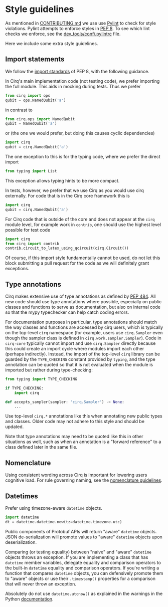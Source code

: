 # Style guidelines

As mentioned in
[CONTRIBUTING.md](https://github.com/quantumlib/Cirq/blob/main/CONTRIBUTING.md)
we use use [Pylint](https://pylint.pycqa.org/) to check for style violations.
Pylint attempts to enforce styles in
[PEP 8](https://www.python.org/dev/peps/pep-0008/). To see which lint checks we
enforce, see the
[dev_tools/conf/.pylintrc](https://github.com/quantumlib/Cirq/blob/main/dev_tools/conf/.pylintrc)
file.

Here we include some extra style guidelines.

## Import statements

We follow the
[import standards](https://www.python.org/dev/peps/pep-0008/#imports) of PEP 8,
with the following guidance.

In Cirq's main implementation code (not testing code), we prefer importing the
full module. This aids in mocking during tests. Thus we prefer

```python
from cirq import ops
qubit = ops.NamedQubit('a')
```

in contrast to

```python
from cirq.ops import NamedQubit
qubit = NamedQubit('a')
```

or (the one we would prefer, but doing this causes cyclic dependencies)

```python
import cirq
qubit = cirq.NamedQubit('a')
```

The one exception to this is for the typing code, where we prefer the direct
import

```python
from typing import List
```

This exception allows typing hints to be more compact.

In tests, however, we prefer that we use Cirq as you would use cirq externally.
For code that is in the Cirq core framework this is

```python
import cirq
qubit = cirq.NamedQubit('a')
```

For Cirq code that is outside of the core and does not appear at the `cirq`
module level, for example work in `contrib`, one should use the highest level
possible for test code

```python
import cirq
from cirq import contrib
contrib.circuit_to_latex_using_qcircuit(cirq.Circuit())
```

Of course, if this import style fundamentally cannot be used, do not let this
block submitting a pull request for the code as we will definitely grant
exceptions.

## Type annotations

Cirq makes extensive use of type annotations as defined by
[PEP 484](https://peps.python.org/pep-0484/). All new code should use type
annotations where possible, especially on public classes and functions to serve
as documentation, but also on internal code so that the mypy typechecker can
help catch coding errors.

For documentation purposes in particular, type annotations should match the way
classes and functions are accessed by cirq users, which is typically on the
top-level `cirq` namespace (for example, users use `cirq.Sampler` even though
the sampler class is defined in `cirq.work.sampler.Sampler`). Code in
`cirq-core` typically cannot import and use `cirq.Sampler` directly because this
could create an import cycle where modules import each other (perhaps
indirectly). Instead, the import of the top-level `cirq` library can be guarded
by the `TYPE_CHECKING` constant provided by `typing`, and the type annotation
can be quoted so that it is not evaluated when the module is imported but rather
during type-checking:

```python
from typing import TYPE_CHECKING

if TYPE_CHECKING:
    import cirq

def accepts_sampler(sampler: 'cirq.Sampler') -> None:
    ...
```

Use top-level `cirq.*` annotations like this when annotating new public types
and classes. Older code may not adhere to this style and should be updated.

Note that type annotations may need to be quoted like this in other situations
as well, such as when an annotation is a "forward reference" to a class defined
later in the same file.

## Nomenclature

Using consistent wording across Cirq is important for lowering users cognitive
load. For rule governing naming, see the
[nomenclature guidelines](nomenclature.md).

## Datetimes

Prefer using timezone-aware `datetime` objects.

```python
import datetime
dt = datetime.datetime.now(tz=datetime.timezone.utc)
```

Public components of Protobuf APIs will return "aware" `datetime` objects. JSON
de-serialization will promote values to "aware" `datetime` objects upon
deserialization.

Comparing (or testing equality) between "naive" and "aware" `datetime` objects
throws an exception. If you are implementing a class that has `datetime` member
variables, delegate equality and comparison operators to the built-in `datetime`
equality and comparison operators. If you're writing a function that compares
`datetime` objects, you can defensively promote them to "aware" objects or use
their `.timestamp()` properties for a comparison that will never throw an
exception.

Absolutely do not use `datetime.utcnow()` as explained in the warnings in the
Python [documentation](https://docs.python.org/3/library/datetime.html).
